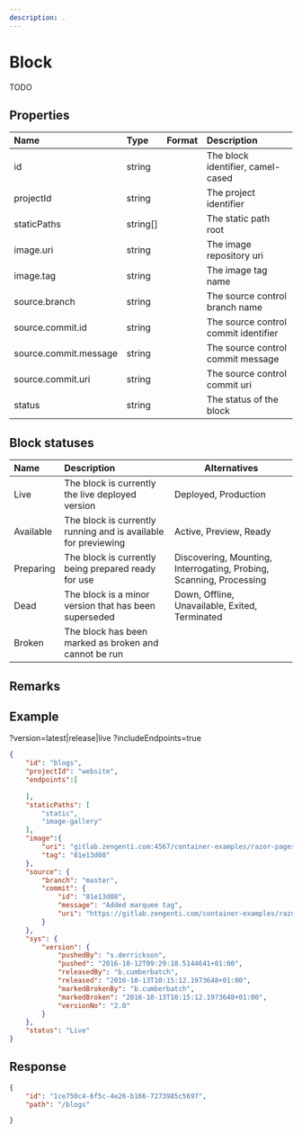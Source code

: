 ```yaml
---
description: .
---
```

# Block

TODO

## Properties

| Name                  | Type      | Format | Description                                      |
|:----------------------|:----------|:-------|:-------------------------------------------------|
| id                    | string    |        | The block identifier, camel-cased                |
| projectId             | string    |        | The project identifier                           |
| staticPaths           | string[]  |        | The static path root                             |
| image.uri             | string    |        | The image repository uri                         |
| image.tag             | string    |        | The image tag name                               |
| source.branch         | string    |        | The source control branch name                   |
| source.commit.id      | string    |        | The source control commit identifier             |
| source.commit.message | string    |        | The source control commit message                |
| source.commit.uri     | string    |        | The source control commit uri                    |
| status                | string    |        | The status of the block                          |


## Block statuses

| Name           | Description                                                    | Alternatives
|:---------------|:---------------------------------------------------------------| ------------------------|
| Live           | The block is currently the live deployed version               | Deployed, Production |
| Available      | The block is currently running and is available for previewing | Active, Preview, Ready |
| Preparing      | The block is currently being prepared ready for use            | Discovering, Mounting, Interrogating, Probing, Scanning, Processing |
| Dead           | The block is a minor version that has been superseded          | Down, Offline, Unavailable, Exited, Terminated |
| Broken         | The block has been marked as broken and cannot be run          | |


## Remarks


## Example

?version=latest|release|live
?includeEndpoints=true


```json
{
    "id": "blogs",
    "projectId": "website",
    "endpoints":[
        
    ],
    "staticPaths": [
        "static",
        "image-gallery"
    ],
    "image":{
        "uri": "gitlab.zengenti.com:4567/container-examples/razor-pages/master/razor-example",
        "tag": "81e13d08"
    },
    "source": {
        "branch": "master",
        "commit": {
            "id": "81e13d08",
            "message": "Added marquee tag",
            "uri": "https://gitlab.zengenti.com/container-examples/razor-pages/commit/81e13d08fb8fd33e37b64b1e95e1668e5256b38b",
        }        
    },
    "sys": {
        "version": {
            "pushedBy": "s.derrickson",
            "pushed": "2016-10-12T09:29:18.5144641+01:00",
            "releasedBy": "b.cumberbatch",
            "released": "2016-10-13T10:15:12.1973648+01:00",
            "markedBrokenBy": "b.cumberbatch",
            "markedBroken": "2016-10-13T10:15:12.1973648+01:00",
            "versionNo": "2.0"
        } 
    },
    "status": "Live"
}
```

## Response

```json
{
    "id": "1ce750c4-6f5c-4e26-b166-7273985c5697",
    "path": "/blogs"

}

```